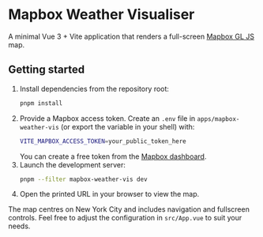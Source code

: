 # Mapbox Weather Visualiser

A minimal Vue 3 + Vite application that renders a full-screen [Mapbox GL JS](https://docs.mapbox.com/mapbox-gl-js/) map.

## Getting started

1. Install dependencies from the repository root:
   ```bash
   pnpm install
   ```
2. Provide a Mapbox access token. Create an `.env` file in `apps/mapbox-weather-vis` (or export the variable in your shell) with:
   ```bash
   VITE_MAPBOX_ACCESS_TOKEN=your_public_token_here
   ```
   You can create a free token from the [Mapbox dashboard](https://account.mapbox.com/access-tokens/).
3. Launch the development server:
   ```bash
   pnpm --filter mapbox-weather-vis dev
   ```
4. Open the printed URL in your browser to view the map.

The map centres on New York City and includes navigation and fullscreen controls. Feel free to adjust the configuration in `src/App.vue` to suit your needs.
